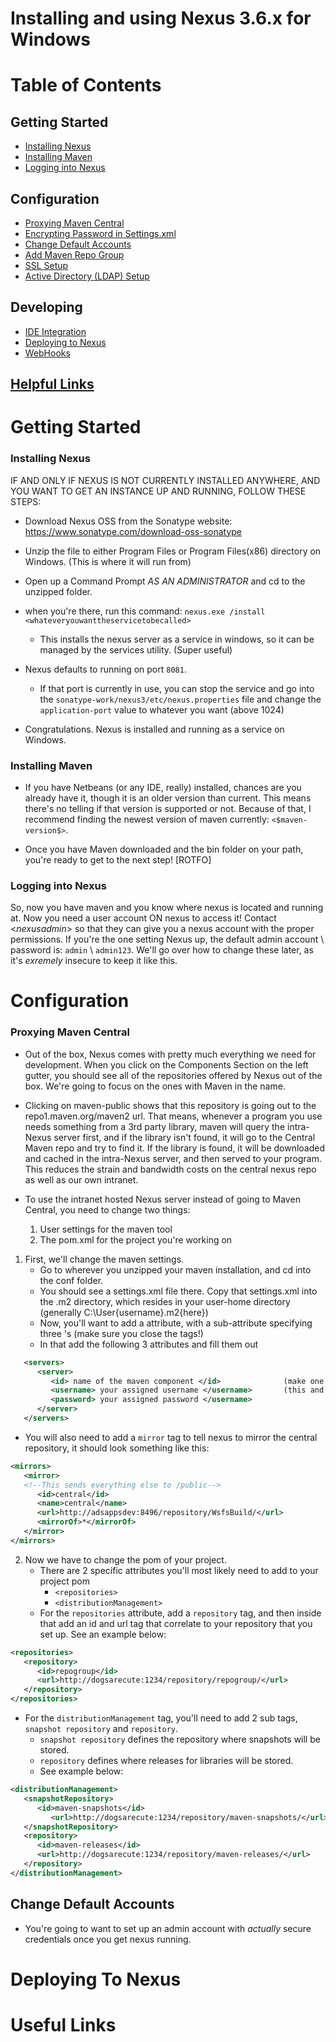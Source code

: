 # Installing and using Nexus 3.6.x for Windows

# Table of Contents

## Getting Started
- [Installing Nexus](#installing-nexus)
- [Installing Maven](#installing-maven)
- [Logging into Nexus](#logging-into-nexus)

## Configuration
- [Proxying Maven Central](#proxying-maven-central)
- [Encrypting Password in Settings.xml](#encrypt-password)
- [Change Default Accounts](#change-default-accounts)
- [Add Maven Repo Group](#add-maven-repo-group)
- [SSL Setup](#ssl-setup)
- [Active Directory (LDAP) Setup](#ad-setup)

## Developing
- [IDE Integration](#ide-integration)
- [Deploying to Nexus](#deploying-to-nexus)
- [WebHooks](#webhooks)

## [Helpful Links](#useful-links)

# Getting Started

### Installing Nexus
   IF AND ONLY IF NEXUS IS NOT CURRENTLY INSTALLED ANYWHERE, AND YOU WANT TO GET AN INSTANCE UP AND RUNNING, FOLLOW THESE STEPS:
  - Download Nexus OSS from the Sonatype website: https://www.sonatype.com/download-oss-sonatype

  - Unzip the file to either Program Files or Program Files(x86) directory on Windows. (This is where it will run from)

  - Open up a Command Prompt *AS AN ADMINISTRATOR* and cd to the unzipped folder.

  - when you're there, run this command: `nexus.exe /install <whateveryouwanttheservicetobecalled>`

      - This installs the nexus server as a service in windows, so it can be managed by the services utility. (Super useful)

 - Nexus defaults to running on port `8081`. 

      - If that port is currently in use, you can stop the service and go into the `sonatype-work/nexus3/etc/nexus.properties` file and change the `application-port` value to whatever you want (above 1024)

  - Congratulations. Nexus is installed and running as a service on Windows.


### Installing Maven
- If you have Netbeans (or any IDE, really) installed, chances are you already have it, though it is an older version than current. 
This means there's no telling if that version is supported or not. Because of that, I recommend finding the newest version of maven currently: `<$maven-version$>`.

- Once you have Maven downloaded and the bin folder on your path, you're ready to get to the next step! [ROTFO]


### Logging into Nexus
So, now you have maven and you know where nexus is located and running at. Now you need a user account ON nexus to access it!
Contact <$nexusadmin$> so that they can give you a nexus account with the proper permissions. If you're the one setting Nexus up, the default admin account \ password is: `admin` \ `admin123`. We'll go over how to change these later, as it's *exremely* insecure to keep it like this.

# Configuration

### Proxying Maven Central
- Out of the box, Nexus comes with pretty much everything we need for development. When you click on the Components Section on the left gutter, you should see all of the repositories offered by Nexus out of the box. We're going to focus on the ones with Maven in the name. 

- Clicking on maven-public shows that this repository is going out to the repo1.maven.org/maven2 url. That means, whenever a program you use needs something from a 3rd party library, maven will query the intra-Nexus server first, and if the library isn't found, it will go to the Central Maven repo and try to find it. If the library is found, it will be downloaded and cached in the intra-Nexus server, and then served to your program. This reduces the strain and bandwidth costs on the central nexus repo as well as our own intranet.

- To use the intranet hosted Nexus server instead of going to Maven Central, you need to change two things: 
    1. User settings for the maven tool
    2. The pom.xml for the project you're working on
    
1. First, we'll change the maven settings.
    - Go to wherever you unzipped your maven installation, and cd into the conf folder. 
    - You should see a settings.xml file there. Copy that settings.xml into the .m2 directory, which resides in your user-home directory (generally C:\User\{username}\.m2\{here})
    - Now, you'll want to add a <servers> attribute, with a sub-attribute specifying three <server>'s (make sure you close the tags!)
    - In that <server> add the following 3 attributes and fill them out
```xml
   <servers>
      <server>
         <id> name of the maven component </id>              (make one for maven-releases, maven-snapshots, and repository group)
         <username> your assigned username </username>       (this and the pwd will be the same for each <id> tag)
         <password> your assigned password </username>
      </server>
   </servers>
```
   - You will also need to add a `mirror` tag to tell nexus to mirror the central repository, it should look something like this: 
```xml
<mirrors>
   <mirror>
   <!--This sends everything else to /public-->
      <id>central</id>
      <name>central</name>
      <url>http://adsappsdev:8496/repository/WsfsBuild/</url>
      <mirrorOf>*</mirrorOf>
   </mirror>
</mirrors>
```
    
2. Now we have to change the pom of your project.
    - There are 2 specific attributes you'll most likely need to add to your project pom
       - `<repositories>`
       - `<distributionManagement>`
    - For the `repositories` attribute, add a `repository` tag, and then inside that add an id and url tag that correlate to your repository that you set up. See an example below: 

```xml
<repositories>
   <repository>
      <id>repogroup</id>
      <url>http://dogsarecute:1234/repository/repogroup/</url>
   </repository>
</repositories>
```

   - For the `distributionManagement` tag, you'll need to add 2 sub tags, `snapshot repository` and `repository`.
      - `snapshot repository` defines the repository where snapshots will be stored.
      - `repository` defines where releases for libraries will be stored.
      - See example below: 
```xml
<distributionManagement>
   <snapshotRepository>
      <id>maven-snapshots</id>
         <url>http://dogsarecute:1234/repository/maven-snapshots/</url>
   </snapshotRepository>
   <repository>
      <id>maven-releases</id>
      <url>http://dogsarecute:1234/repository/maven-releases/</url>
   </repository>
</distributionManagement>
```

## Change Default Accounts
   - You're going to want to set up an admin account with *actually* secure credentials once you get nexus running. 

# Deploying To Nexus            

# Useful Links
